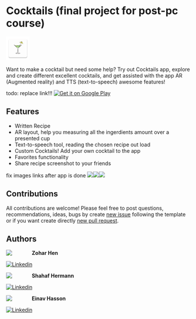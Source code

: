 # Cocktails (final project for post-pc course)

<img src="app/src/main/res/mipmap-xxxhdpi/ic_launcher.png" height="64px" />

Want to make a cocktail but need some help? Try out Cocktails app, explore and create different excellent cocktails, and get assisted with the app AR (Augmented reality) and TTS (text-to-speech) awesome features!

todo: replace link!!! 
<a href='https://play.google.com/store/apps/details?id=ch.sheremet.katarina.cocktailspro&referrer=utm_source%3Dgithub'><img alt='Get it on Google Play' src='https://play.google.com/intl/en_us/badges/images/generic/en_badge_web_generic.png' height='64px'/></a>

## Features

-   Written Recipe
-   AR layout, help you measuring all the ingerdients amount over a presented cup
-   Text-to-speech tool, reading the chosen recipe out load
-   Custom Cocktails! Add your own cocktail to the app
-   Favorites functionality
-   Share recipe screenshot to your friends

fix images links after app is done
<img src="screenshots/cocktailspro_alcoholic_framed.png" height="500px" /><img src="screenshots/cocktailspro_nonalcoholic_framed.png" height="500px" /><img src="screenshots/cocktailspro_favorite_list_framed.png" height="500px" />

## Contributions

All contributions are welcome!
Please feel free to post questions, recommendations, ideas, bugs by create [new issue](https://github.com/zoharhen/Cocktails/issues/new) following the template or if you want create directly [new pull request](https://github.com/zoharhen/Cocktails/compare).

## Authors

<a href="https://www.linkedin.com/in/zohar-hen-3477a7177/" target="_blank">
  <img src="https://avatars0.githubusercontent.com/u/49272962" width="70" align="left">
</a>

**Zohar Hen**

[![Linkedin](https://img.shields.io/badge/-linkedin-grey?logo=linkedin)](https://www.linkedin.com/in/zohar-hen-3477a7177/)

<a href="https://www.linkedin.com/in/shahaf-hermann/" target="_blank">
  <img src="https://avatars0.githubusercontent.com/u/36300952" width="70" align="left">
</a>

**Shahaf Hermann**

[![Linkedin](https://img.shields.io/badge/-linkedin-grey?logo=linkedin)](https://www.linkedin.com/in/shahaf-hermann/)

<a href="https://www.linkedin.com/in/einav-hasson-45420513a/" target="_blank">
  <img src="https://avatars0.githubusercontent.com/u/57680245" width="70" align="left">
</a>

**Einav Hasson**

[![Linkedin](https://img.shields.io/badge/-linkedin-grey?logo=linkedin)](https://www.linkedin.com/in/einav-hasson-45420513a/)



